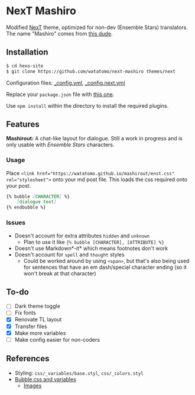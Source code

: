# NexT Mashiro

Modified [NexT](https://github.com/next-theme/hexo-theme-next) theme, optimized for non-dev (Ensemble Stars) translators. The name "Mashiro" comes from [this dude](https://ensemble-stars.jp/characters/mashiro_tomoya/).

## Installation

```sh
$ cd hexo-site
$ git clone https://github.com/watatomo/next-mashiro themes/next
```

Configuration files: [_config.yml](https://github.com/watatomo/tl/blob/raw/_config.yml), [_config.next.yml](https://github.com/watatomo/tl/blob/raw/_config.next.yml)

Replace your `package.json` file with [this one](https://github.com/watatomo/tl/blob/raw/package.json).

Use `npm install` within the directory to install the required plugins.

## Features

**Mashirout:** A chat-like layout for dialogue. Still a work in progress and is only usable with *Ensemble Stars* characters.

### Usage

Place `<link href="https://watatomo.github.io/mashirout/enst.css" rel="stylesheet">` onto your md post file. This loads the css required onto your post.

```md
{% bubble [CHARACTER] %}
    [dialogue text]
{% endbubble %}
```

### Issues

- Doesn't account for extra attributes `hidden` and `unknown`
  - Plan to use it like `{% bubble [CHARACTER], [ATTRIBUTE] %}`
- Doesn't use Markdown*-it* which means footnotes don't work
- Doesn't account for `spell` and `thought` styles
  - Could be worked around by using `<span>`, but that's also being used for sentences that have an em dash/special character ending (so it won't break at that character)

## To-do

- [ ] Dark theme toggle
- [ ] Fix fonts
- [x] Renovate TL layout
- [x] Transfer files
- [x] Make more variables
- [ ] Make config easier for non-coders

## References

- Styling: `css/_variables/base.styl`, `css/_colors.styl`
- [Bubble css and variables](https://github.com/watatomo/css)
  - [Images](https://github.com/watatomo/img)
